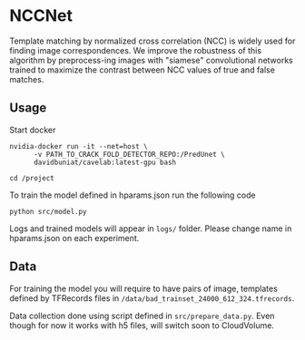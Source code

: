 # NCCNet
Template  matching  by  normalized  cross  correlation (NCC) is widely used for finding image correspondences. We improve the robustness of this algorithm by preprocess-ing images with "siamese" convolutional networks trained to maximize the contrast between NCC values of true and false matches.

## Usage
Start docker
```
nvidia-docker run -it --net=host \
      -v PATH_TO_CRACK_FOLD_DETECTOR_REPO:/PredUnet \
      davidbuniat/cavelab:latest-gpu bash

cd /project
```

To train the model defined in hparams.json run the following code

```
python src/model.py
```
Logs and trained models will appear in `logs/` folder. Please change name in hparams.json on each experiment.


## Data
For training the model you will require to have pairs of image, templates defined by TFRecords files in `/data/bad_trainset_24000_612_324.tfrecords`.

Data collection done using script defined in `src/prepare_data.py`. Even though for now it works with h5 files, will switch soon to CloudVolume.
